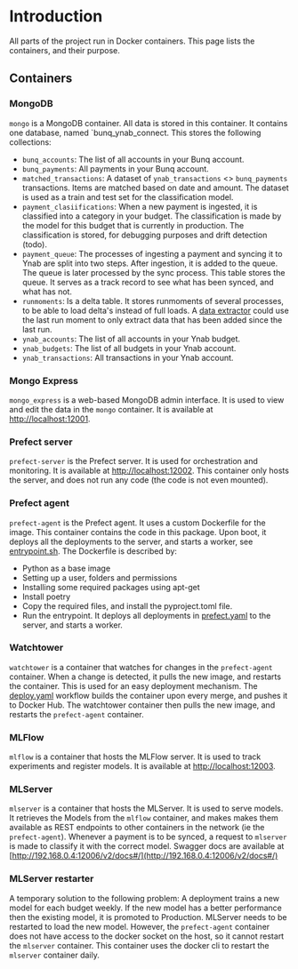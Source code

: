 # Introduction
All parts of the project run in Docker containers. This page lists the containers, and their purpose.

## Containers
### MongoDB
`mongo` is a MongoDB container. All data is stored in this container. It contains one database, named `bunq_ynab_connect. This stores the following collections:
- `bunq_accounts`: The list of all accounts in your Bunq account.
- `bunq_payments`: All payments in your Bunq account. 
- `matched_transactions`: A dataset of `ynab_transactions` <> `bunq_payments` transactions. Items are matched based on date and amount. The dataset is used as a train and test set for the classification model.
- `payment_clasiifications`: When a new payment is ingested, it is classified into a category in your budget. The classification is made by the model for this budget that is currently in production. The classification is stored, for debugging purposes and drift detection (todo).
- `payment_queue`: The processes of ingesting a payment and syncing it to Ynab are split into two steps. After ingestion, it is added to the queue. The queue is later processed by the sync process. This table stores the queue. It serves as a track record to see what has been synced, and what has not.
- `runmoments`: Is a delta table. It stores runmoments of several processes, to be able to load delta's instead of full loads. A [data extractor](/bunq_ynab_connect/data/data_extractors/) could use the last run moment to only extract data that has been added since the last run.
- `ynab_accounts`: The list of all accounts in your Ynab budget.
- `ynab_budgets`: The list of all budgets in your Ynab account.
- `ynab_transactions`: All transactions in your Ynab account. 

### Mongo Express
`mongo_express` is a web-based MongoDB admin interface. It is used to view and edit the data in the `mongo` container. It is available at [http://localhost:12001](http://localhost:12001).

### Prefect server
`prefect-server` is the Prefect server. It is used for orchestration and monitoring. It is available at [http://localhost:12002](http://localhost:12002). This container only hosts the server, and does not run any code (the code is not even mounted). 

### Prefect agent
`prefect-agent` is the Prefect agent. It uses a custom Dockerfile for the image. This container contains the code in this package. Upon boot, it deploys all the deployments to the server, and starts a worker, see [entrypoint.sh](/docker/entrypoint.sh).
The Dockerfile is described by:
- Python as a base image
- Setting up a user, folders and permissions
- Installing some required packages using apt-get
- Install poetry
- Copy the required files, and install the pyproject.toml file. 
- Run the entrypoint. It deploys all deployments in [prefect.yaml](/bunq_ynab_connect/prefect.yaml) to the server, and starts a worker.

### Watchtower
`watchtower` is a container that watches for changes in the `prefect-agent` container. When a change is detected, it pulls the new image, and restarts the container. This is used for an easy deployment mechanism. The [deploy.yaml](/.github/workflows/deploy.yaml) workflow builds the container upon every merge, and pushes it to Docker Hub. The watchtower container then pulls the new image, and restarts the `prefect-agent` container. 

### MLFlow
`mlflow` is a container that hosts the MLFlow server. It is used to track experiments and register models. It is available at [http://localhost:12003](http://localhost:12003).

### MLServer
`mlserver` is a container that hosts the MLServer. It is used to serve models. It retrieves the Models from the `mlflow` container, and makes makes them available as REST endpoints to other containers in the network (ie the `prefect-agent`). Whenever a payment is to be synced, a request to `mlserver` is made to classify it with the correct model. Swagger docs are available at [http://192.168.0.4:12006/v2/docs#/](http://192.168.0.4:12006/v2/docs#/)

### MLServer restarter
A temporary solution to the following problem:
A deployment trains a new model for each budget weekly. If the new model has a better performance then the existing model, it is promoted to Production. MLServer needs to be restarted to load the new model. However, the `prefect-agent` container does not have access to the docker socket on the host, so it cannot restart the `mlserver` container. 
This container uses the docker cli to restart the `mlserver` container daily. 
